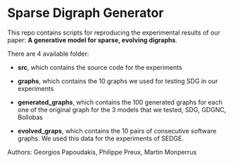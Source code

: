 # Sparse Digraph Generator

This repo contains scripts for reproducing the experimental results of our paper: **A generative model for sparse, evolving digraphs**.

There are 4 available folder:

* **src**, which contains the source code for the experiments

* **graphs**, which contains the 10 graphs we used for testing SDG in our experiments

* **generated_graphs**, which contains the 100 generated graphs for each one of the original graph for the 3 models that we tested, SDG, GDGNC, Bollobas

* **evolved_graps**, which contains the 10 pairs of consecutive software graphs. We used this data for the experiments of SEDGE.

Authors: Georgios Papoudakis, Philippe Preux, Martin Monperrus
